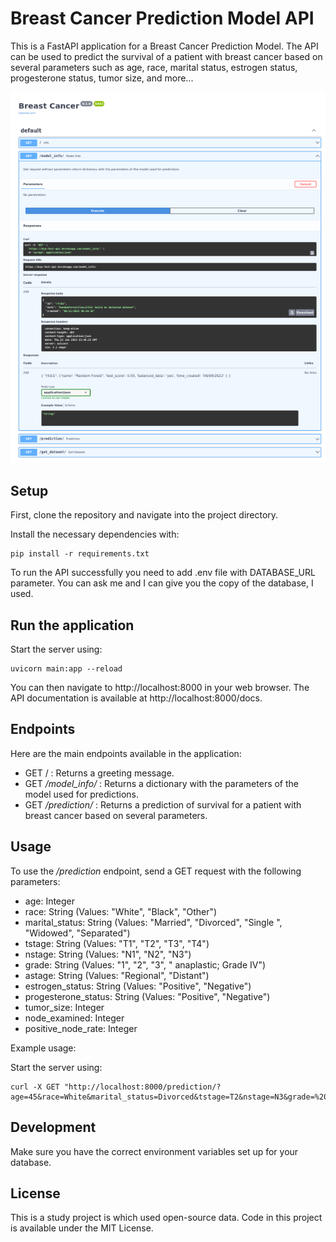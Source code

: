 # Breast Cancer Prediction Model API

This is a FastAPI application for a Breast Cancer Prediction Model. The API can be used to predict the survival of a patient with breast cancer based on several parameters such as age, race, marital status, estrogen status, progesterone status, tumor size, and more...

![](https://github.com/rolandina/breast-cancer-prediction-fastapi/blob/api/bcp-fast-api.png)

## Setup

First, clone the repository and navigate into the project directory.

Install the necessary dependencies with:

```shell
pip install -r requirements.txt
```

To run the API successfully you need to add .env file with DATABASE_URL parameter. You can ask me and I can give you the copy of the database, I used.

## Run the application

Start the server using:

```shell
uvicorn main:app --reload
```

You can then navigate to http://localhost:8000 in your web browser. The API documentation is available at http://localhost:8000/docs.

## Endpoints

Here are the main endpoints available in the application:

- GET / : Returns a greeting message.
- GET _/model_info/_ : Returns a dictionary with the parameters of the model used for predictions.
- GET _/prediction/_ : Returns a prediction of survival for a patient with breast cancer based on several parameters.

## Usage

To use the _/prediction_ endpoint, send a GET request with the following parameters:

- age: Integer
- race: String (Values: "White", "Black", "Other")
- marital_status: String (Values: "Married", "Divorced", "Single ", "Widowed", "Separated")
- tstage: String (Values: "T1", "T2", "T3", "T4")
- nstage: String (Values: "N1", "N2", "N3")
- grade: String (Values: "1", "2", "3", " anaplastic; Grade IV")
- astage: String (Values: "Regional", "Distant")
- estrogen_status: String (Values: "Positive", "Negative")
- progesterone_status: String (Values: "Positive", "Negative")
- tumor_size: Integer
- node_examined: Integer
- positive_node_rate: Integer

Example usage:

Start the server using:

```shell
curl -X GET "http://localhost:8000/prediction/?age=45&race=White&marital_status=Divorced&tstage=T2&nstage=N3&grade=%20anaplastic%3B%20Grade%20IV&astage=Distant&estrogen_status=Positive&progesterone_status=Positive&tumor_size=33&node_examined=1&positive_node_rate=1"
```

## Development

Make sure you have the correct environment variables set up for your database.

## License

This is a study project is which used open-source data.
Code in this project is available under the MIT License.
